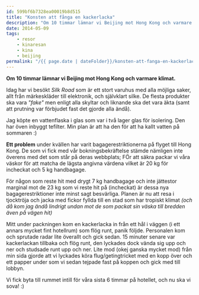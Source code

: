 ```yaml
---
id: 599bf6b7328ea00019b8d515
title: "Konsten att fånga en kackerlacka"
description: "Om 10 timmar lämnar vi Beijing mot Hong Kong och varmare klimat."
date: 2014-05-09
tags:
    - resor
    - kinaresan
    - kina
    - beijing
permalink: "/{{ page.date | dateFolder}}/konsten-att-fanga-en-kackerlacka/index.html"  
---
```


**Om 10 timmar lämnar vi Beijing mot Hong Kong och varmare klimat.**

Idag har vi besökt _Silk Road_ som är ett stort varuhus med alla möjliga saker, allt från märkeskläder till elektronik, och självklart silke. De flesta produkter ska vara _"fake"_ men enligt alla skyltar och liknande ska det vara äkta (samt att prutning var förbjudet fast det gjorde alla ändå).

Jag köpte en vattenflaska i glas som var i två lager glas för isolering. Den har öven inbyggt tefilter. Min plan är att ha den för att ha kallt vatten på sommaren :)

**Ett problem** under kvällen har varit bagagerestriktionerna på flyget till Hong Kong. De som vi fick med vår bokningsbekräftelse stämde nämligen inte överens med det som står på deras webbplats; FÖr att säkra packar vi våra väskor för att matcha de lägsta angivna värdena vilket är 20 kg för incheckat och 5 kg handbagage.

För någon som reste hit med drygt 7 kg handbagage och inte jättestor marginal mot de 23 kg som vi reste hit på (incheckat) är dessa nya bagagerestriktioner inte minst sagt besvärliga. Planen är nu att resa i tjocktröja och jacka med fickor fyllda till en stad som har tropiskt klimat _(och då kom jag ändå lindrigt undan mot de som packat sin väska till bredden även på vägen hit)_

Mitt under packningen kom en kackerlacka in från ett hål i väggen (i ett annars mycket fint hotellrum) som flög runt, panik följde. Personalen kom och sprutade radar lite överallt och gick sedan. 15 minuter senare var kackerlackan tillbaka och flög runt, den lyckades dock vända sig upp och ner och studsade runt upp och ner. Lite mod (okej ganska mycket mod) från min sida gjorde att vi lyckades köra flug/getingtricket med en kopp över och ett papper under som vi sedan tejpade fast på koppen och gick med till lobbyn.

Vi fick byta till rummet intill för våra sista 6 timmar på hotellet, och nu ska vi sova! :)

